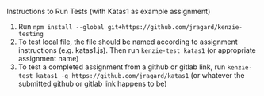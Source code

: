 Instructions to Run Tests (with Katas1 as example assignment)

1.  Run `npm install --global git+https://github.com/jragard/kenzie-testing`
2.  To test local file, the file should be named according to assignment instructions (e.g. katas1.js).  Then run `kenzie-test katas1` (or appropriate assignment name)
3. To test a completed assignment from a github or gitlab link, run `kenzie-test katas1 -g https://github.com/jragard/katas1` (or whatever the submitted github or gitlab link happens to be)

